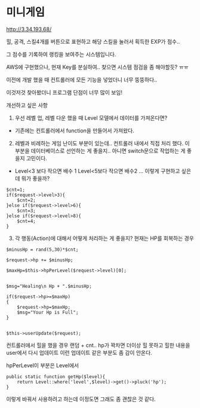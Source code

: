 # 미니게임

http://3.34.193.68/

힐, 공격, 스킬4개를 버튼으로 표현하고 해당 스킬을 눌러서 획득한 EXP가 점수..

그 점수를 기록하여 랭킹을 보여주는 시스템입니다.

AWS에 구현했으나, 현재 Key를 분실하여.. 찾으면 시스템 점검을 좀 해야할듯? ㅠㅠ

이전에 개발 했을 때 컨트롤러에 모든 기능을 넣었더니 너무 뚱뚱하다..

이것저것 찾아봤더니 프로그램 단점이 너무 많이 보임!

개선하고 싶은 사항

1. 우선 레벨 업, 레벨 다운 했을 때 Level 모델에서 데이터를 가져온다면? 

 - 기존에는 컨트롤러에서 function을 만들어서 가져왔다.

2. 레벨과 비례하는 게임 난이도 부분이 있는데.. 컨트롤러 내에서 직접 처리 했다.
이 부분을 데이터베이스로 선언하는 게 좋을지.. 아니면 switch문으로 작업하는 게 좋을지 고민이다.

- Level<3 보다 작으면 배수 1 Level<5보다 작으면 배수2 ... 이렇게 구현하고 싶은데 뭐가 좋을까?

```
$cnt=1;
if($request->level>3){
    $cnt=2;
}else if($request->level>6){
    $cnt=3;
}else if($request->level>8){
    $cnt=4;
}
```

3. 각 행동(Action)에 대해서 어떻게 처리하는 게 좋을지? 현재는 HP를 회복하는 경우 

```
$minusHp = rand(5,30)*$cnt;

$request->hp += $minusHp;

$maxHp=$this->hpPerLevel($request->level)[0];


$msg="Healing\n Hp + ".$minusHp;

if($request->hp>=$maxHp)
{
    $request->hp=$maxHp;
    $msg="Your Hp is Full";
}


$this->userUpdate($request);

```

컨트롤러에서 힐을 했을 경우 랜덤 + cnt.. hp가 꽉차면 더이상 힐 못하고
힐한 내용을 user에서 다시 업데이트 이런 업데이트 같은 부분도 좀 감이 안온다.

hpPerLevel이 부분은 Level에서 
```
public static function getHp($level){
    return Level::where('level',$level)->get()->pluck('hp');
}
```
이렇게 바꿔서 사용하려고 하는데 이정도면 그래도 좀 괜찮은 것 같다.

